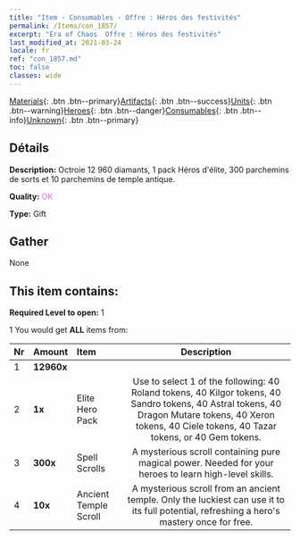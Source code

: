 ```yaml
---
title: "Item - Consumables - Offre : Héros des festivités"
permalink: /Items/con_1857/
excerpt: "Era of Chaos  Offre : Héros des festivités"
last_modified_at: 2021-03-24
locale: fr
ref: "con_1857.md"
toc: false
classes: wide
---
```

 [Materials](/fr/Items/){: .btn .btn--primary}[Artifacts](/fr/Items/Artifacts/){: .btn .btn--success}[Units](/fr/Items/Units/){: .btn .btn--warning}[Heroes](/fr/Items/Heroes/){: .btn .btn--danger}[Consumables](/fr/Items/Consumables/){: .btn .btn--info}[Unknown](/fr/Items/Unknown/){: .btn .btn--primary}

## Détails
 **Description:** Octroie 12 960 diamants, 1 pack Héros d'élite, 300 parchemins de sorts et 10 parchemins de temple antique.

 **Quality:** <span style="color: #DA70D6">OK</span>

 **Type:** Gift

## Gather

  None

## This item contains:

 **Required Level to open:** 1

 1 You would get **ALL** items  from:

  | Nr | Amount |     Item    | Description |
  |:---|:-------|:------------|:-----------:|
  | 1 |  **12960x** | <i class="fas fa-gem"/> |  | 
  | 2 |  **1x** | Elite Hero Pack | Use to select 1 of the following: 40 Roland tokens, 40 Kilgor tokens, 40 Sandro tokens, 40 Astral tokens, 40 Dragon Mutare tokens, 40 Xeron tokens, 40 Ciele tokens, 40 Tazar tokens, or 40 Gem tokens.  | 
  | 3 |  **300x** | Spell Scrolls | A mysterious scroll containing pure magical power. Needed for your heroes to learn high-level skills.  | 
  | 4 |  **10x** | Ancient Temple Scroll | A mysterious scroll from an ancient temple. Only the luckiest can use it to its full potential, refreshing a hero's mastery once for free.  | 
